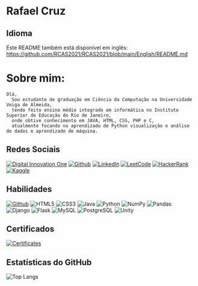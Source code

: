 # Rafael Cruz

## Idioma

Este README também está disponível em inglês:
https://github.com/RCAS2021/RCAS2021/blob/main/English/README.md

# Sobre mim:
    Olá,
      Sou estudante de graduação em Ciência da Computação na Universidade Veiga de Almeida,
      tendo feito ensino médio integrado em informática no Instituto Superior de Educação do Rio de Janeiro,
      onde obtive conhecimento em JAVA, HTML, CSS, PHP e C,
      atualmente focando no aprendizado de Python visualização e análise de dados e aprendizado de máquina.

## Redes Sociais

[![Digital Innovation One](https://img.shields.io/badge/Digital%20Innovation%20One-blue)](https://web.dio.me/users/rcas2009?tab=skills)
[![Github](https://img.shields.io/badge/Github-000?style=for-the-badge&logo=github&logoColor=0E76A8)](https://github.com/RCAS2021)
[![LinkedIn](https://img.shields.io/badge/LinkedIn-%230077B5.svg?logo=linkedin&logoColor=white)](https://www.linkedin.com/in/rafael-cruz-arantes-da-silva-244a73199/)
[![LeetCode](https://img.shields.io/badge/LeetCode-yellow)](https://leetcode.com/RCAS2009/)
[![HackerRank](https://img.shields.io/badge/HackerRank-darklime)](https://www.hackerrank.com/profile/rafaelcr2020)
[![Kaggle](https://img.shields.io/badge/Kaggle-blue)](https://www.kaggle.com/rafaelcruza)

## Habilidades

[![Github](https://img.shields.io/badge/Github-000?style=for-the-badge&logo=github&logoColor=0E76A8)](https://github.com/RCAS2021)
![HTML5](https://img.shields.io/badge/HTML-000?style=for-the-badge&logo=html5&logoColor=30A3DC)
![CSS3](https://img.shields.io/badge/CSS3-000?style=for-the-badge&logo=css3&logoColor=E94D5F)
![Java](https://img.shields.io/badge/Java-000?style=for-the-badge&logo=openjdk)
![Python](https://img.shields.io/badge/Python-000?style=for-the-badge&logo=python)
![NumPy](https://img.shields.io/badge/numpy-%23013243.svg?style=for-the-badge&logo=numpy&logoColor=white) 
![Pandas](https://img.shields.io/badge/pandas-%23150458.svg?style=for-the-badge&logo=pandas&logoColor=white)
![Django](https://img.shields.io/badge/Django-092E20?style=for-the-badge&logo=django&logoColor=white)
![Flask](https://img.shields.io/badge/Flask-000000?style=for-the-badge&logo=flask&logoColor=white)
![MySQL](https://img.shields.io/badge/MySQL-00000F?style=for-the-badge&logo=mysql&logoColor=white)
![PostgreSQL](https://img.shields.io/badge/PostgreSQL-316192?style=for-the-badge&logo=postgresql&logoColor=white)
![Unity](https://img.shields.io/badge/Unity-100000?style=for-the-badge&logo=unity&logoColor=white)

## Certificados
[![Certificates](https://img.shields.io/badge/Github-000?style=for-the-badge&logo=github&logoColor=0E76A8)](https://github.com/RCAS2021/Certificados)

## Estatísticas do GitHub
![Top Langs](https://github-readme-stats-git-masterrstaa-rickstaa.vercel.app/api/top-langs/?username=RCAS2021&layout=compact&bg_color=000&border_color=30A3DC&title_color=E94D5F&text_color=FFF)
